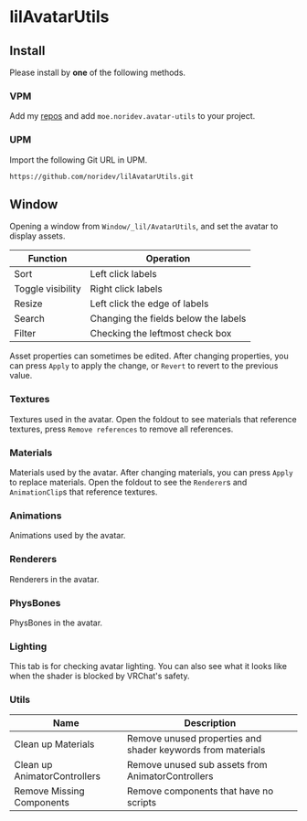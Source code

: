 lilAvatarUtils
====

## Install

Please install by **one** of the following methods.

### VPM

Add my [repos](https://vpm.noridev.moe) and add `moe.noridev.avatar-utils` to your project.

### UPM

Import the following Git URL in UPM.

```
https://github.com/noridev/lilAvatarUtils.git
```

## Window

Opening a window from `Window/_lil/AvatarUtils`, and set the avatar to display assets.

|Function|Operation|
|-|-|
|Sort|Left click labels|
|Toggle visibility|Right click labels|
|Resize|Left click the edge of labels|
|Search|Changing the fields below the labels|
|Filter|Checking the leftmost check box|

Asset properties can sometimes be edited. After changing properties, you can press `Apply` to apply the change, or `Revert` to revert to the previous value.

### Textures

Textures used in the avatar. Open the foldout to see materials that reference textures, press `Remove references` to remove all references.

### Materials

Materials used by the avatar. After changing materials, you can press `Apply` to replace materials. Open the foldout to see the `Renderer`s and `AnimationClip`s that reference textures.

### Animations

Animations used by the avatar.

### Renderers

Renderers in the avatar.

### PhysBones

PhysBones in the avatar.

### Lighting

This tab is for checking avatar lighting. You can also see what it looks like when the shader is blocked by VRChat's safety.

### Utils

|Name|Description|
|-|-|
|Clean up Materials|Remove unused properties and shader keywords from materials|
|Clean up AnimatorControllers|Remove unused sub assets from AnimatorControllers|
|Remove Missing Components|Remove components that have no scripts|